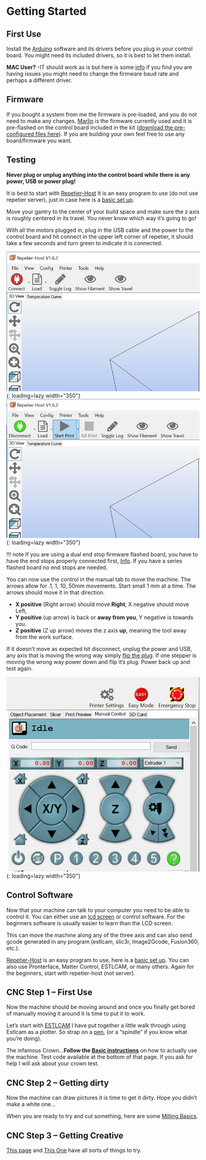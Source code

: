 # Getting Started

## First Use

Install the [Arduino](https://www.arduino.cc/en/Main/Software) software and its drivers before you plug in your control board. You might need
its included drivers, so it is best to let them install.

**MAC User?** -IT should work as is but here is some [info](https://www.v1engineering.com/forum/topic/cannot-connect-to-rampsarduino-maclinuxwindows/#post-11485) 
if you find you are having issues you might need to change the firmware baud rate and perhaps a different driver.

## Firmware

If you bought a system from me the firmware is pre-loaded, and you do not need to make any changes.
[Marlin](../electronics/marlin-firmware.md) is the firmware currently used and it is pre-flashed on the control board included in the
kit ([download the pre-configured files here](../electronics/marlin-firmware)). If you are building your own feel free to use any
board/firmware you want.

## Testing

**Never plug or unplug anything into the control board while there is any power, USB or power
plug!**

It is best to start with [Repetier-Host](http://www.repetier.com/) It is an easy program to use (do not use repetier server),
just in case here is a [basic set up](../software/repetier-host.md).

Move your gantry to the center of your build space and make sure the z axis is roughly centered in
its travel. You never know which way it’s going to go!

With all the motors plugged in, plug in the USB cable and the power to the control board and hit
connect in the upper left corner of repetier, it should take a few seconds and turn green to
indicate it is connected.

![Not Connected - Red](../img/old/2015/11/rrred.jpg){: loading=lazy width="350"}
![Connected - Green](../img/old/2015/11/rgreen.jpg){: loading=lazy width="350"}

!!! note 
    If you are using a dual end stop firmware flashed board, you have to have the end stops
    properly connected first, [Info](https://www.v1engineering.com/auto-square-dual-endstops/). If you have a series flashed board no end stops are needed.

You can now use the control in the manual tab to move the machine. The arrows allow for .1, 1, 10, 50mm 
movements. Start small 1 mm at a time. The arrows should move it in that direction.

 * __X positive__ (Right arrow) should move __Right__, X negative should move Left,
 * __Y positive__ (up arrow) is back or __away from you__, Y negative is towards you.
 * __Z positive__ (Z up arrow) moves the z axis __up__, meaning the tool away from the work surface.

If it doesn’t move as expected hit disconnect, unplug the power and USB, any axis that is moving the
wrong way simply [flip the plug](../software/reverse-motor.md). If one stepper is moving the wrong way
power down and flip it’s plug. Power back up and test again.

![Repetier Controls](../img/old/2015/11/rcontrols.jpg){: loading=lazy width="350"}
 
## Control Software

Now that your machine can talk to your computer you need to be able to control it. You can either use an
[lcd screen](https://vicious1-com.myshopify.com/collections/parts/products/full-graphic-smart-controller-big) 
or control software. For the beginners software is usually easier to learn than the LCD screen.

This can move the machine along any of the three axis and can also send gcode generated in any
program (estlcam, slic3r, Image2Gcode, Fusion360, etc.).

[Repetier-Host](http://www.repetier.com/) is an easy program to use, here is a [basic set
up](../software/repetier-host.md). You can also use Pronterface, Matter Control, ESTLCAM, or many
others. Again for the beginners, start with repetier-host (not server).

 
## CNC Step 1 – First Use

Now the machine should be moving around and once you finally get bored of manually moving it around
it is time to put it to work.

Let’s start with [ESTLCAM](http://www.estlcam.com/) I have put together a little walk through using
Estlcam as a plotter. So strap on a [pen](https://www.thingiverse.com/thing:1612207), (or a “spindle” if you know what you’re doing).

The infamous Crown…**Follow the [Basic instructions](../software/estlcam-basics.md)** on how to actually use the machine. Test code
available at the bottom of that page. If you ask for help I will ask about your crown test.

 
## CNC Step 2 – Getting dirty

Now the machine can draw pictures it is time to get it dirty. Hope you didn’t make a white one…

When you are ready to try and cut something, here are some [Milling Basics](../software/estlcam-basics.md).
 
## CNC Step 3 – Getting Creative

[This page](https://forum.v1engineering.com/tag/gallery-mpcnc) and [This One](https://forum.v1engineering.com/tag/gallery-lowrider-cnc) have all sorts of things to try.
